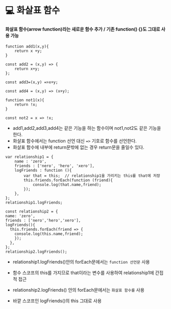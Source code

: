 # 💻 화살표 함수
#### 화살표 함수(arrow function)라는 새로운 함수 추가 / 기존 function() {}도 그대로 사용 가능
```
function add1(x,y){
    return x +y;
}

const add2 = (x,y) => {
    return x+y;
};

const add3=(x,y) =>x+y;

const add4 = (x,y) => (x+y);

function not1(x){
    return !x;
}

const not2 = x => !x;

```
- add1,add2,add3,add4는 같은 기능을 하는 함수이며 not1,not2도 같은 기능을 한다.
- 화살표 함수에서는 function 선언 대신 `=>` 기호로 함수를 선언한다. 
- 화살표 함수에 내부에 return문밖에 없는 경우 return문을 줄일수 있다. 

```
var relationship1 = {
    name : 'zero',
    friends : ['nero', 'hero', 'xero'],
    logFriends : function (){
        var that = this;  // relationship1을 가리키는 this를 that에 저장
        this.friends.forEach(function (friend){
            console.log(that.name,friend);
        });
    },
};
relationship1.logFriends;

const relationship2 = {
name: 'zero',
friends : ['nero','hero','xero'],
logFriends(){
  this.friends.forEach(friend => {
    console.log(this.name,friend);
    });
  },
};
relationship2.logFriends();
```

- relationship1.logFriends()안의 forEach문에서는 `function 선언문` 사용
- 함수 스코프의 this를 가지므로 that이라는 변수를 사용하여 relationship1에 간접적 접근

- relationship2.logFriends() 안의 forEach문에서는 `화살표 함수를` 사용
- 바깥 스코프인 logFriends()의 this 그대로 사용
